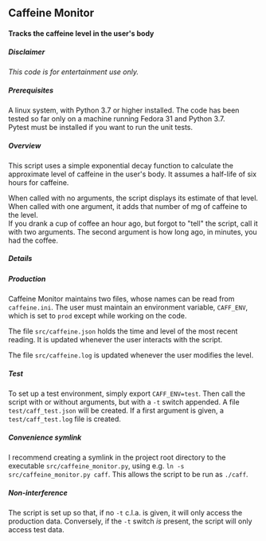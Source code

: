## Caffeine Monitor

#### Tracks the caffeine level in the user's body

##### Disclaimer
*This code is for entertainment use only.*

##### Prerequisites
A linux system, with Python 3.7 or higher installed. The code has been tested so far only
on a machine running Fedora 31 and Python 3.7.  
Pytest must be installed if you want to run the unit tests.

##### Overview
This script uses a simple exponential decay function to calculate the approximate level of
caffeine in the user's body. It assumes a half-life of six hours for caffeine.  

When called with no arguments, the script displays its estimate of that level.  
When called with one argument, it adds that number of mg of caffeine to the level.  
If you drank a cup of coffee an hour ago, but forgot to "tell" the script, call it with
two arguments. The second argument is how long ago, in minutes, you had the coffee.

##### Details
##### Production
Caffeine Monitor maintains two files, whose names can be read from `caffeine.ini`. The user
must maintain an environment variable, `CAFF_ENV`, which is set to `prod` except while
working on the code.

The file `src/caffeine.json` holds the time and level of the most recent reading. It is updated
whenever the user interacts with the script.  

The file `src/caffeine.log` is updated whenever the user modifies the level.

##### Test
To set up a test environment, simply export `CAFF_ENV=test`.  Then call the script
with or without arguments, but with a `-t` switch appended. A file `test/caff_test.json`
will be created. If a first argument is given, a `test/caff_test.log` file is created. 

##### Convenience symlink
I recommend creating a symlink in the project root directory to the 
executable `src/caffeine_monitor.py`, using e.g. `ln -s src/caffeine_monitor.py caff`.
This allows the script to be run as `./caff`.

##### Non-interference
The script is set up so that, if no `-t` c.l.a. is given, it will only access the 
production data. Conversely, if the `-t` switch *is* present, the script will only
access test data.
